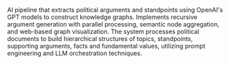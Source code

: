 AI pipeline that extracts political arguments and standpoints using OpenAI's GPT models to construct knowledge graphs. Implements recursive argument generation with parallel processing, semantic node aggregation, and web-based graph visualization. The system processes political documents to build hierarchical structures of topics, standpoints, supporting arguments, facts and fundamental values, utilizing prompt engineering and LLM orchestration techniques.

